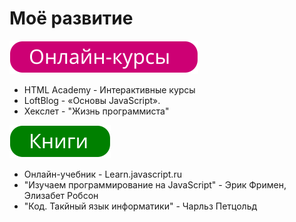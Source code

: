 # Моё развитие
![](courses.svg)

* HTML Academy - Интерактивные курсы
* LoftBlog - «Основы JavaScript».
* Хекслет - "Жизнь программиста"

![](books.svg)

* Онлайн-учебник - Learn.javascript.ru
* "Изучаем программирование на JavaScript" - Эрик Фримен, Элизабет Робсон
* "Код. Такйный язык информатики" - Чарльз Петцольд
